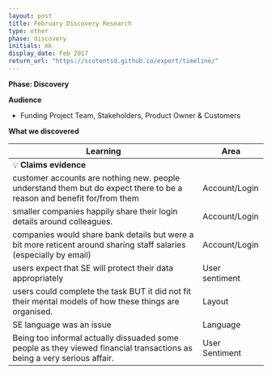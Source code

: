 ```yaml
---
layout: post
title: February Discovery Research
type: other
phase: discovery
initials: mk
display_date: Feb 2017
return_url: "https://scotentsd.github.io/export/timeline/"
---
```


**Phase: Discovery**

**Audience**
- Funding Project Team, Stakeholders, Product Owner & Customers

**What we discovered**

Learning | Area
--- | ---
  💡  **Claims evidence** | 	
 customer accounts are nothing new. people understand them but do expect there to be a reason and benefit for/from them	| Account/Login
 smaller companies happily share their login details around colleagues. 	| Account/Login
 companies would share bank details but were a bit more reticent around sharing staff salaries (especially by email)	| Account/Login
 users expect that SE will protect their data appropriately	| User sentiment
 users could complete the task BUT it did not fit their mental models of how these things are organised.	| Layout
 SE language was an issue	| Language
 Being too informal actually dissuaded some people as they viewed financial transactions as being a very serious affair.	| User Sentiment

<!--more-->
